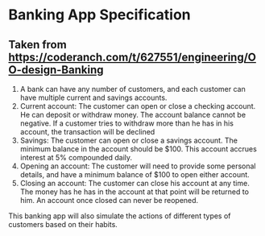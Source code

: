
# Banking App Specification 

## Taken from https://coderanch.com/t/627551/engineering/OO-design-Banking

1) A bank can have any number of customers, and each customer can have multiple current and savings accounts.
2) Current account: The customer can open or close a checking account. He can deposit or withdraw money. The account balance cannot be negative. If a customer tries to withdraw more than he has in his account, the transaction will be declined
3) Savings: The customer can open or close a savings account. The minimum balance in the account should be $100. This account accrues interest at 5% compounded daily.
4) Opening an account: The customer will need to provide some personal details, and have a minimum balance of $100 to open either account.
5) Closing an account: The customer can close his account at any time. The money has he has in the account at that point will be returned to him. An account once closed can never be reopened.


This banking app will also simulate the actions of different types of customers based on their habits. 